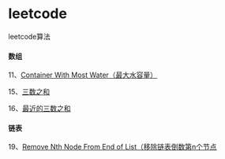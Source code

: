 # leetcode
leetcode算法

#### 数组

11、[Container With Most Water（最大水容量）](https://github.com/jingegebuguai/leetcode/issues/3)

15、[三数之和](https://github.com/jingegebuguai/leetcode/issues/1)

16、[最近的三数之和](https://github.com/jingegebuguai/leetcode/issues/2)



#### 链表

19、[Remove Nth Node From End of List（移除链表倒数第n个节点](https://github.com/jingegebuguai/leetcode/issues/4)

